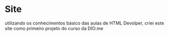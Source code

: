 # Site
 utilizando os conhecimentos básico das aulas de HTML Devolper, criei este site como primeiro projeto do curso da DIO.me
